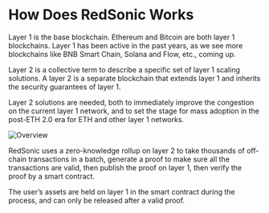 # How Does RedSonic Works

Layer 1 is the base blockchain. Ethereum and Bitcoin are both layer 1 blockchains. Layer 1 has been active in the past years, as we see more blockchains like BNB Smart Chain, Solana and Flow, etc., coming up.

Layer 2 is a collective term to describe a specific set of layer 1 scaling solutions. A layer 2 is a separate blockchain that extends layer 1 and inherits the security guarantees of layer 1. 

Layer 2 solutions are needed, both to immediately improve the congestion on the current layer 1 network, and to set the stage for mass adoption in the post-ETH 2.0 era for ETH and other layer 1 networks.

![Overview](/overview.png)

RedSonic uses a zero-knowledge rollup on layer 2 to take thousands of off-chain transactions in a batch, generate a proof to make sure all the transactions are valid, then publish the proof on layer 1, then verify the proof by a smart contract.

The user’s assets are held on layer 1 in the smart contract during the process, and can only be released after a valid proof.